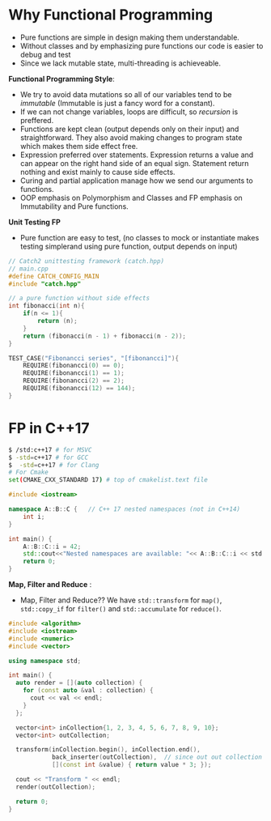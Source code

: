 # Why Functional Programming

- Pure functions are simple in design making them understandable.
- Without classes and by emphasizing pure functions our code is easier to debug and test
- Since we lack mutable state, multi-threading is achieveable.

**Functional Programming Style**:

- We try to avoid data mutations so all of our variables tend to be _immutable_ (Immutable is just a fancy word for a constant).
- If we can not change variables, loops are difficult, so _recursion_ is preffered.
- Functions are kept clean (output depends only on their input) and straightforward. They also avoid making changes to program state which makes them side effect free.
- Expression preferred over statements. Expression returns a value and can appear on the right hand side of an equal sign. Statement return nothing and exist mainly to cause side effects.
- Curing and partial application manage how we send our arguments to functions.
- OOP emphasis on Polymorphism and Classes and FP emphasis on Immutability and Pure functions.

**Unit Testing FP**

- Pure function are easy to test, (no classes to mock or instantiate makes testing simplerand using pure function, output depends on input)

```cpp
// Catch2 unittesting framework (catch.hpp)
// main.cpp
#define CATCH_CONFIG_MAIN
#include "catch.hpp"

// a pure function without side effects
int fibonacci(int n){
    if(n <= 1){
        return (n);
    }
    return (fibonacci(n - 1) + fibonacci(n - 2));
}

TEST_CASE("Fibonancci series", "[fibonancci]"){
    REQUIRE(fibonancci(0) == 0);
    REQUIRE(fibonancci(1) == 1);
    REQUIRE(fibonancci(2) == 2);
    REQUIRE(fibonancci(12) == 144);
}
```

# FP in C++17

```bash
$ /std:c++17 # for MSVC
$ -std=c++17 # for GCC
$  -std=c++17 # for Clang
# For Cmake
set(CMAKE_CXX_STANDARD 17) # top of cmakelist.text file
```

```cpp
#include <iostream>

namespace A::B::C {   // C++ 17 nested namespaces (not in C++14)
    int i;
}

int main() {
    A::B::C::i = 42;
    std::cout<<"Nested namespaces are available: "<< A::B::C::i << std:endl;
    return 0;
}
```

**Map, Filter and Reduce** :

- Map, Filter and Reduce?? We have `std::transform` for `map()`, `std::copy_if` for `filter()` and `std::accumulate` for `reduce()`.

```cpp
#include <algorithm>
#include <iostream>
#include <numeric>
#include <vector>

using namespace std;

int main() {
  auto render = [](auto collection) {
    for (const auto &val : collection) {
      cout << val << endl;
    }
  };

  vector<int> inCollection{1, 2, 3, 4, 5, 6, 7, 8, 9, 10};
  vector<int> outCollection;

  transform(inCollection.begin(), inCollection.end(),
            back_inserter(outCollection),  // since out out collection is empty
            [](const int &value) { return value * 3; });

  cout << "Transform " << endl;
  render(outCollection);

  return 0;
}
```
